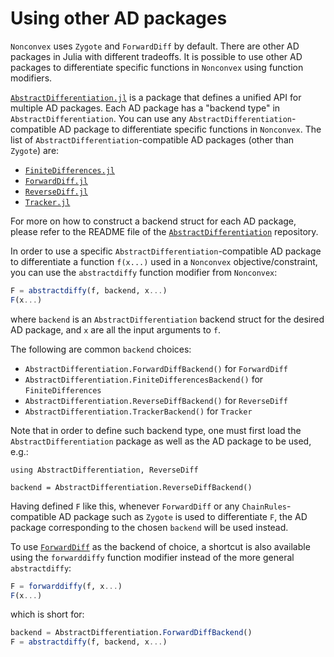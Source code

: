 # Using other AD packages

`Nonconvex` uses `Zygote` and `ForwardDiff` by default. There are other AD packages in Julia with different tradeoffs. It is possible to use other AD packages to differentiate specific functions in `Nonconvex` using function modifiers.

[`AbstractDifferentiation.jl`](https://github.com/JuliaDiff/AbstractDifferentiation.jl) is a package that defines a unified API for multiple AD packages. Each AD package has a "backend type" in `AbstractDifferentiation`. You can use any `AbstractDifferentiation`-compatible AD package to differentiate specific functions in `Nonconvex`. The list of `AbstractDifferentiation`-compatible AD packages (other than `Zygote`) are:
- [`FiniteDifferences.jl`](https://github.com/JuliaDiff/FiniteDifferences.jl)
- [`ForwardDiff.jl`](https://github.com/JuliaDiff/ForwardDiff.jl)
- [`ReverseDiff.jl`](https://github.com/JuliaDiff/ReverseDiff.jl)
- [`Tracker.jl`](https://github.com/FluxML/Tracker.jl)

For more on how to construct a backend struct for each AD package, please refer to the README file of the [`AbstractDifferentiation`](https://github.com/JuliaDiff/AbstractDifferentiation.jl) repository.

In order to use a specific `AbstractDifferentiation`-compatible AD package to differentiate a function `f(x...)` used in a `Nonconvex` objective/constraint, you can use the `abstractdiffy` function modifier from `Nonconvex`:
```julia
F = abstractdiffy(f, backend, x...)
F(x...)
```
where `backend` is an `AbstractDifferentiation` backend struct for the desired AD package, and `x` are all the input arguments to `f`.

The following are common `backend` choices:
- `AbstractDifferentiation.ForwardDiffBackend()` for `ForwardDiff`
- `AbstractDifferentiation.FiniteDifferencesBackend()` for `FiniteDifferences`
- `AbstractDifferentiation.ReverseDiffBackend()` for `ReverseDiff`
- `AbstractDifferentiation.TrackerBackend()` for `Tracker`

Note that in order to define such backend type, one must first load the `AbstractDifferentiation` package as well as the AD package to be used, e.g.:
```
using AbstractDifferentiation, ReverseDiff

backend = AbstractDifferentiation.ReverseDiffBackend()
```

Having defined `F` like this, whenever `ForwardDiff` or any `ChainRules`-compatible AD package such as `Zygote` is used to differentiate `F`, the AD package corresponding to the chosen `backend` will be used instead.

To use [`ForwardDiff`](https://github.com/JuliaDiff/ForwardDiff.jl) as the backend of choice, a shortcut is also available using the `forwarddiffy` function modifier instead of the more general `abstractdiffy`:
```julia
F = forwarddiffy(f, x...)
F(x...)
```
which is short for:
```julia
backend = AbstractDifferentiation.ForwardDiffBackend()
F = abstractdiffy(f, backend, x...)
```
